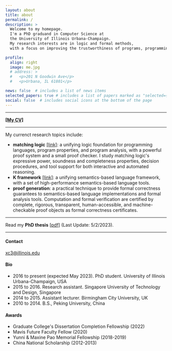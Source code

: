 ```yaml
---
layout: about
title: about
permalink: /
description: >
  Welcome to my homepage.
  I'm a PhD graduand in Computer Science at
  the University of Illinois Urbana-Champaign.
  My research interests are in logic and formal methods,
  with a focus on improving the trustworthiness of programs, programming language implementations, and formal analysis tools.

profile:
  align: right
  image: me.jpg
  # address: >
  #   <p>201 N Goodwin Ave</p>
  #   <p>Urbana, IL 61801</p>

news: false  # includes a list of news items
selected_papers: true # includes a list of papers marked as "selected={true}"
social: false  # includes social icons at the bottom of the page
---
```


---

**[[My CV]](assets/pdf/cv.pdf)**

---


My currenct research topics include:
* **matching logic** [[link]](http://matching-logic.org): a unifying logic foundation for programming languages, program properties,
  and program analysis, with a powerful proof system and a small proof checker. 
  I study matching logic's expressive power, soundness and completeness properties,
  decision procedures, and tool support for both interactive and automated reasoning. 
* **K framework** [[link]](https://kframework.org): a unifying semantics-based language framework, with a set of high-performance
  semantics-based language tools.
* **proof generation**: a practical technique to provide formal correctness guarantees to semantics-based language implementations and formal analysis tools. Computation and formal verification are certified by complete, rigorous, transparent, human-accessible, and machine-checkable proof objects as formal correctness certificates.  

---

Read my **PhD thesis** [[pdf]](assets/pdf/chen-thesis.pdf) (Last Update: 5/2/2023).

---

#### **Contact**
xc3@illinois.edu

#### **Bio**
* 2016 to present (expected May 2023). 
  PhD student. University of Illinois Urbana-Champaign, USA
* 2015 to 2016. 
  Research assistant. Singapore University of Technology and Design, Singapore
* 2014 to 2015. Assistant lecturer. Birmingham City University, UK
* 2010 to 2014. B.S., Peking University, China

#### **Awards**
* Graduate College's Dissertation Completion Fellowship (2022)
* Mavis Future Faculty Fellow (2020)
* Yunni & Maxine Pao Memorial Fellowship (2018-2019)
* China National Scholarship (2012-2013)